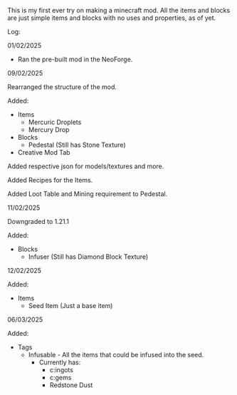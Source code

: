 This is my first ever try on making a minecraft mod.
All the items and blocks are just simple items and blocks with no uses and properties, as of yet.


Log:

01/02/2025 
* Ran the pre-built mod in the NeoForge.

09/02/2025

Rearranged the structure of the mod.

Added:
* Items
  * Mercuric Droplets
  * Mercury Drop
* Blocks
  * Pedestal (Still has Stone Texture)
* Creative Mod Tab

Added respective json for models/textures and more.

Added Recipes for the Items.

Added Loot Table and Mining requirement to Pedestal.

11/02/2025

Downgraded to 1.21.1

Added:
* Blocks
  * Infuser (Still has Diamond Block Texture)

12/02/2025

Added:
* Items
  * Seed Item (Just a base item)

06/03/2025

Added:
* Tags
  * Infusable - All the items that could be infused into the seed.
    * Currently has:
      * c:ingots
      * c:gems
      * Redstone Dust